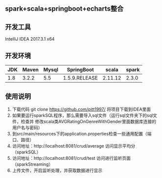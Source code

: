 ## spark+scala+springboot+echarts整合
## 开发工具 
IntelliJ IDEA 2017.3.1 x64
## 开发环境				

| JDK |Maven | Mysql |SpringBoot | scala |spark|
|--|--|--|--|--|--|
|1.8 | 3.2.2 | 5.5 | 1.5.9.RELEASE | 2.11.12 |2.3.0| 



## 使用说明

1. 下载代码 git clone https://github.com/pitt1997/    将项目下载到IDEA里面
2. 如果要运行sparkSQL程序，那么需要导入sql文件（运行sql文件夹下的sql文件，检查并
修改scala类AVGRatingOnGenreWithGender里面数据库连接的用户名与密码）
3. 到src/main/resources下的application.properties检查一些通用配置（端口、路径）
4. 访问地址：http://localhost:8081/crud/average 访问显示平均分（sparkSQL）
5. 访问地址：http://localhost:8081/crud/test 访问进行监听页面（sparkStreaming）
6. 上传文件，开启监听处理，并获取数据进行显示
